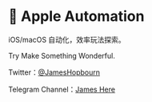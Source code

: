 #  Apple Automation
iOS/macOS 自动化，效率玩法探索。

Try Make Something Wonderful.

Twitter：[@JamesHopbourn](https://twitter.com/JamesHopbourn)

Telegram Channel：[James Here](https://t.me/JamesHere)
